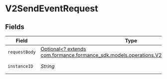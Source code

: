 # V2SendEventRequest


## Fields

| Field                                                                                                                                       | Type                                                                                                                                        | Required                                                                                                                                    | Description                                                                                                                                 | Example                                                                                                                                     |
| ------------------------------------------------------------------------------------------------------------------------------------------- | ------------------------------------------------------------------------------------------------------------------------------------------- | ------------------------------------------------------------------------------------------------------------------------------------------- | ------------------------------------------------------------------------------------------------------------------------------------------- | ------------------------------------------------------------------------------------------------------------------------------------------- |
| `requestBody`                                                                                                                               | [Optional<? extends com.formance.formance_sdk.models.operations.V2SendEventRequestBody>](../../models/operations/V2SendEventRequestBody.md) | :heavy_minus_sign:                                                                                                                          | N/A                                                                                                                                         |                                                                                                                                             |
| `instanceID`                                                                                                                                | *String*                                                                                                                                    | :heavy_check_mark:                                                                                                                          | The instance id                                                                                                                             | xxx                                                                                                                                         |